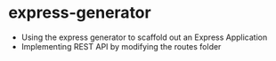 # express-generator
- Using the express generator to scaffold out an Express Application
- Implementing REST API by modifying the routes folder
